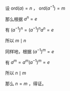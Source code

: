 设 $\mathrm{ord}(a)=n$ ， $\mathrm{ord}(a^{-1})=m$

那么根据 $a^n=e$

有 $(a^{-1})^n=(a^{-1})^na^n=e$

所以 $m\mid n$

同样地，根据 $(a^{-1})^m=e$

有 $a^m=a^m(a^{-1})^m=e$

所以 $n\mid m$

那么 $n=m$ ，得证。  